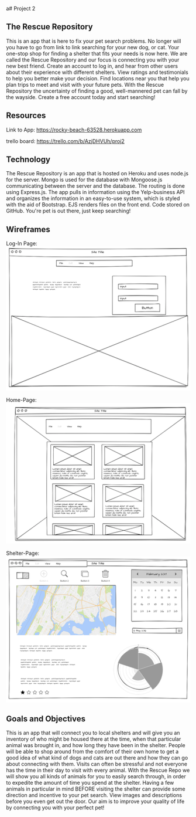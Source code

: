a# Project 2

## The Rescue Repository

This is an app that is here to fix your pet search problems. No longer will you have to go from link to link searching for your new dog, or cat. Your one-stop shop for finding a shelter that fits your needs is now here. We are called the Rescue Repository and our focus is connecting you with your new best friend. Create an account to log in, and hear from other users about their experience with different shelters. View ratings and testimonials to help you better make your decision. Find locations near you that help you plan trips to meet and visit with your future pets. With the Rescue Repository the uncertainty of finding a good, well-mannered pet can fall by the wayside. Create a free account today and start searching!

## Resources

Link to App: https://rocky-beach-63528.herokuapp.com

trello board: https://trello.com/b/AzjDHVUh/proj2


## Technology

The Rescue Repository is an app that is hosted on Heroku and uses node.js for the server. Mongo is used for the database with Mongoose.js communicating between the server and the database. The routing is done using Express.js. The app pulls in information using the Yelp-business API and organizes the information in an easy-to-use system, which is styled with the aid of Bootstrap. EJS renders files on the front end. Code stored on GitHub. You're pet is out there, just keep searching!

## Wireframes

Log-In Page:
![alt text](images/log-in.png "Log-In Page")

Home-Page:
![alt text](images/home-page.png "Home-Page")

Shelter-Page:
![alt text](images/shelter-page.png "Shelter-Page")


## Goals and Objectives

This is an app that will connect you to local shelters and will give you an inventory of who might be housed there at the time, when that particular animal was brought in, and how long they have been in the shelter. People will be able to shop around from the comfort of their own home to get a good idea of what kind of dogs and cats are out there and how they can go about connecting with them. Visits can often be stressful and not everyone has the time in their day to visit with every animal. With the Rescue Repo we will show you all kinds of animals for you to easily search through, in order to expedite the amount of time you spend at the shelter. Having a few animals in particular in mind BEFORE visiting the shelter can provide some direction and incentive to your pet search. View images and descriptions before you even get out the door. Our aim is to improve your quality of life by connecting you with your perfect pet!





